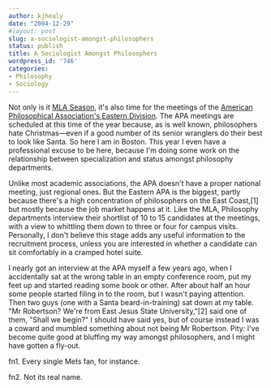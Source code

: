 ```yaml
---
author: kjhealy
date: "2004-12-29"
#layout: post
slug: a-sociologist-amongst-philosophers
status: publish
title: A Sociologist Amongst Philosophers
wordpress_id: '746'
categories:
- Philosophy
- Sociology
---
```


Not only is it [MLA Season](http://www.crookedtimber.org/archives/003045.html), it's also time for the meetings of the [American Philosophical Association's Eastern Division](http://www.apa.udel.edu/apa/divisions/eastern/). The APA meetings are scheduled at this time of the year because, as is well known, philosophers hate Christmas—even if a good number of its senior wranglers do their best to look like Santa. So here I am in Boston. This year I even have a professional excuse to be here, because I'm doing some work on the relationship between specialization and status amongst philosophy departments.

Unlike most academic associations, the APA doesn't have a proper national meeting, just regional ones. But the Eastern APA is the biggest, partly because there's a high concentration of philosophers on the East Coast,[1] but mostly because the job market happens at it. Like the MLA, Philosophy departments interview their shortlist of 10 to 15 candidates at the meetings, with a view to whittling them down to three or four for campus visits. Personally, I don't believe this stage adds any useful information to the recruitment process, unless you are interested in whether a candidate can sit comfortably in a cramped hotel suite.

I nearly got an interview at the APA myself a few years ago, when I accidentally sat at the wrong table in an empty conference room, put my feet up and started reading some book or other. After about half an hour some people started filing in to the room, but I wasn't paying attention. Then two guys (one with a Santa beard-in-training) sat down at my table. "Mr Robertson? We're from East Jesus State University,"[2] said one of them, "Shall we begin?" I should have said yes, but of course instead I was a coward and mumbled something about not being Mr Robertson. Pity: I've become quite good at bluffing my way amongst philosophers, and I might have gotten a fly-out.

fn1. Every single Mets fan, for instance.

fn2. Not its real name.
